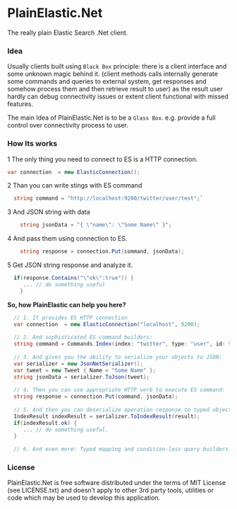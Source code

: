 PlainElastic.Net
=======

The really plain Elastic Search .Net client.

### Idea 

Usually clients built using `Black Box` principle: there is a client interface and some unknown magic behind it.
(client methods calls internally generate some commands and queries to external system, get responses and somehow process them and then retrieve result to user)
as the result user hardly can debug connectivity issues or extent client functional with missed features. 

The main Idea of PlainElastic.Net is to be a `Glass Box`. e.g. provide a full control over connectivity process to user.


### How Its works

1 The only thing you need to connect to ES is a HTTP connection.

  ```csharp
  var connection  = new ElasticConnection();
  ```

2 Than you can write stings with ES command 
  
```csharp
  string command = "http://localhost:9200/twitter/user/test";`
```

3 And JSON string with data

```csharp
	string jsonData = "{ \"name\": \"Some Name\" }";
```

4 And pass them using connection to ES.

```csharp
	string response = connection.Put(command, jsonData);
```

5 Get JSON string response and analyze it.

```csharp	
  if(response.Contains("\"ok\":true")) {
	 ... // do something useful
	}
```

**So, how PlainElastic can help you here?**

```csharp
  // 1. It provides ES HTTP connection
  var connection  = new ElasticConnection("localhost", 9200);
  
  // 2. And sophisticated ES command builders:
  string command = Commands.Index(index: "twitter", type: "user", id: test)
  
  // 3. And gives you the ability to serialize your objects to JSON:  
  var serializer = new JsonNetSerializer();
  var tweet = new Tweet { Name = "Some Name" };
  string jsonData = serializer.ToJson(tweet);
  
  // 4. Then you can use appropriate HTTP verb to execute ES command:
  string response = connection.Put(command, jsonData);
  
  // 5. And then you can deserialize operation response to typed object to easily analyze it:
  IndexResult indexResult = serializer.ToIndexResult(result);
  if(indexResult.ok) {
     ... // do something useful.
  }
  
  // 6. And even more: Typed mapping and condition-less query builders.
```



### License

PlainElastic.Net is free software distributed under the terms of MIT License (see LICENSE.txt) and doesn’t apply to other 3rd party tools, utilities or code which may be used to develop this application.

